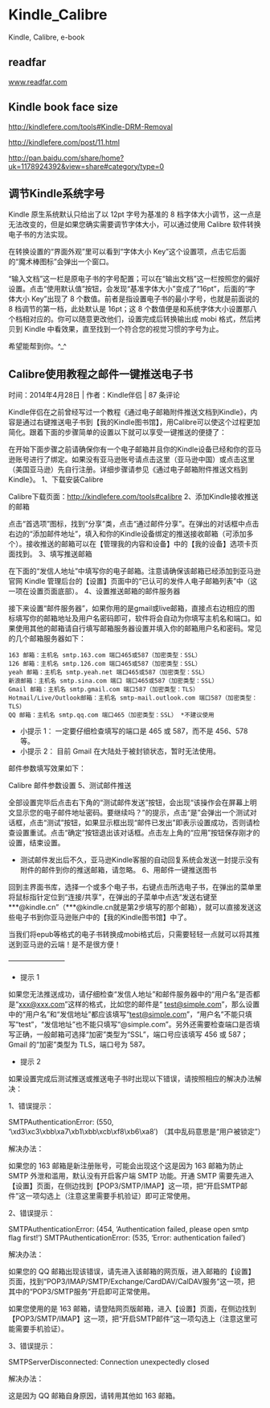 # Kindle_Calibre
Kindle, Calibre, e-book

## readfar
www.readfar.com


## Kindle book face size
http://kindlefere.com/tools#Kindle-DRM-Removal

http://kindlefere.com/post/11.html

http://pan.baidu.com/share/home?uk=1178924392&view=share#category/type=0

## 调节Kindle系统字号
Kindle 原生系统默认只给出了以 12pt 字号为基准的 8 档字体大小调节，这一点是无法改变的，但是如果您确实需要调节字体大小，可以通过使用 Calibre 软件转换电子书的方法实现。

在转换设置的“界面外观”里可以看到“字体大小 Key”这个设置项，点击它后面的“魔术棒图标”会弹出一个窗口。

“输入文档”这一栏是原电子书的字号配置；可以在“输出文档”这一栏按照您的偏好设置。点击“使用默认值”按钮，会发现“基准字体大小”变成了“16pt”，后面的“字体大小 Key”出现了 8 个数值。前者是指设置电子书的最小字号，也就是前面说的 8 档调节的第一档，此处默认是 16pt；这 8 个数值便是和系统字体大小设置那八个档相对应的。你可以随意更改他们，设置完成后转换输出成 mobi 格式，然后拷贝到 Kindle 中看效果，直至找到一个符合您的视觉习惯的字号为止。

希望能帮到你。^_^


## Calibre使用教程之邮件一键推送电子书
时间：2014年4月28日  |  作者：Kindle伴侣  |  87 条评论

Kindle伴侣在之前曾经写过一个教程《通过电子邮箱附件推送文档到Kindle》，内容是通过右键推送电子书到【我的Kindle图书馆】，用Calibre可以使这个过程更加简化。跟着下面的步骤简单的设置以下就可以享受一键推送的便捷了：

在开始下面步骤之前请确保你有一个电子邮箱并且你的Kindle设备已经和你的亚马逊账号进行了绑定。如果没有亚马逊账号请点击这里（亚马逊中国）或点击这里（美国亚马逊）先自行注册。详细步骤请参见《通过电子邮箱附件推送文档到Kindle》。
1、下载安装Calibre

Calibre下载页面：http://kindlefere.com/tools#calibre
2、添加Kindle接收推送的邮箱

点击“首选项”图标，找到“分享”类，点击“通过邮件分享”。在弹出的对话框中点击右边的“添加邮件地址”，填入和你的Kindle设备绑定的推送接收邮箱（可添加多个）。接收推送的邮箱可以在【管理我的内容和设备】中的【我的设备】选项卡页面找到。
3、填写推送邮箱

在下面的“发信人地址”中填写你的电子邮箱。注意请确保该邮箱已经添加到亚马逊官网 Kindle 管理后台的【设置】页面中的“已认可的发件人电子邮箱列表”中（这一项在设置页面底部）。
4、设置推送邮箱的邮件服务器

接下来设置“邮件服务器”，如果你用的是gmail或live邮箱，直接点右边相应的图标填写你的邮箱地址及用户名密码即可，软件将会自动为你填写主机名和端口。如果使用其他的邮箱请自行填写邮箱服务器设置并填入你的邮箱用户名和密码。常见的几个邮箱服务器如下：

    163 邮箱：主机名 smtp.163.com 端口465或587（加密类型：SSL）
    126 邮箱：主机名 smtp.126.com 端口465或587（加密类型：SSL）
    yeah 邮箱：主机名 smtp.yeah.net 端口465或587（加密类型：SSL）
    新浪邮箱：主机名 smtp.sina.com 端口 端口465或587（加密类型：SSL）
    Gmail 邮箱：主机名 smtp.gmail.com 端口587（加密类型：TLS）
    Hotmail/Live/Outlook邮箱：主机名 smtp-mail.outlook.com 端口587（加密类型：TLS）
    QQ 邮箱：主机名 smtp.qq.com 端口465（加密类型：SSL） *不建议使用

* 小提示 1： 一定要仔细检查填写的端口是 465 或 587，而不是 456、578等。
* 小提示 2： 目前 Gmail 在大陆处于被封锁状态，暂时无法使用。

邮件参数填写效果如下：

Calibre 邮件参数设置
5、测试邮件推送

全部设置完毕后点击右下角的“测试邮件发送”按钮，会出现“该操作会在屏幕上明文显示您的电子邮件地址密码。要继续吗？”的提示，点击“是”会弹出一个测试对话框，点击“测试”按钮，如果显示框出现“邮件已发出”即表示设置成功，否则请检查设置重试。点击“确定”按钮退出该对话框。点击左上角的“应用”按钮保存刚才的设置，结束设置。

* 测试邮件发出后不久，亚马逊Kindle客服的自动回复系统会发送一封提示没有附件的邮件到你的推送邮箱，请忽略。
6、用邮件一键推送图书

回到主界面书库，选择一个或多个电子书，右键点击所选电子书，在弹出的菜单里将鼠标指针定位到“连接/共享”，在弹出的子菜单中点选“发送右键至***@kindle.cn”（***@kindle.cn就是第2步填写的那个邮箱），就可以直接发送这些电子书到你亚马逊账户中的【我的Kindle图书馆】中了。

当我们将epub等格式的电子书转换成mobi格式后，只需要轻轻一点就可以将其推送到亚马逊的云端！是不是很方便！

————————

* 提示 1

如果您无法推送成功，请仔细检查“发信人地址”和邮件服务器中的“用户名”是否都是“xxx@xxx.com”这样的格式，比如您的邮件是“ test@simple.com”，那么设置中的“用户名”和“发信地址”都应该填写“test@simple.com”，“用户名”不能只填写“test”，“发信地址”也不能只填写“@simple.com”。另外还需要检查端口是否填写正确，一般邮箱可选择“加密”类型为“SSL”，端口号应该填写 456 或 587；Gmail 的“加密”类型为 TLS，端口号为 587。

* 提示 2

如果设置完成后测试推送或推送电子书时出现以下错误，请按照相应的解决办法解决：

1、错误提示：

SMTPAuthenticationError: (550, ‘\xd3\xc3\xbb\xa7\xb1\xbb\xcb\xf8\xb6\xa8′) （其中乱码意思是“用户被锁定”）

解决办法：

如果您的 163 邮箱是新注册账号，可能会出现这个这是因为 163 邮箱为防止 SMTP 外泄和滥用，默认没有开启客户端 SMTP 功能。开通 SMTP 需要先进入【设置】页面，在侧边找到【POP3/SMTP/IMAP】这一项，把“开启SMTP邮件”这一项勾选上（注意这里需要手机验证）即可正常使用。

2、错误提示：

SMTPAuthenticationError: (454, ‘Authentication failed, please open smtp flag first!’)
SMTPAuthenticationError: (535, ‘Error: authentication failed’)

解决办法：

如果您的 QQ 邮箱出现该错误，请先进入该邮箱的网页版，进入邮箱的【设置】页面，找到“POP3/IMAP/SMTP/Exchange/CardDAV/CalDAV服务”这一项，把其中的“POP3/SMTP服务”开启即可正常使用。

如果您使用的是 163 邮箱，请登陆网页版邮箱，进入【设置】页面，在侧边找到【POP3/SMTP/IMAP】这一项，把“开启SMTP邮件”这一项勾选上（注意这里可能需要手机验证）。

3、错误提示：

SMTPServerDisconnected: Connection unexpectedly closed

解决办法：

这是因为 QQ 邮箱自身原因，请转用其他如 163 邮箱。
